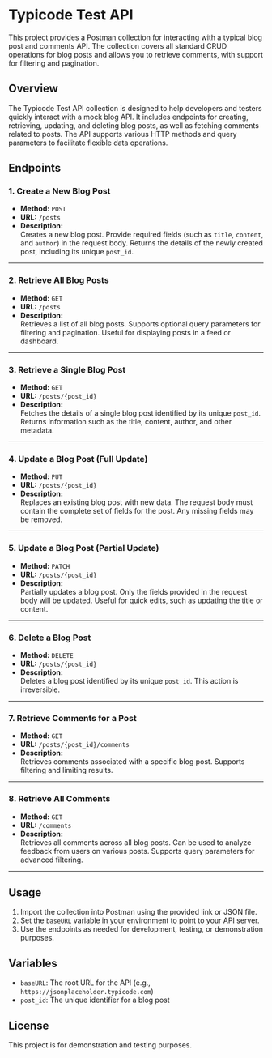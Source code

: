 # Typicode Test API

This project provides a Postman collection for interacting with a typical blog post and comments API. The collection covers all standard CRUD operations for blog posts and allows you to retrieve comments, with support for filtering and pagination.

## Overview

The Typicode Test API collection is designed to help developers and testers quickly interact with a mock blog API. It includes endpoints for creating, retrieving, updating, and deleting blog posts, as well as fetching comments related to posts. The API supports various HTTP methods and query parameters to facilitate flexible data operations.

## Endpoints

### 1. Create a New Blog Post

- **Method:** `POST`
- **URL:** `/posts`
- **Description:**  
  Creates a new blog post. Provide required fields (such as `title`, `content`, and `author`) in the request body. Returns the details of the newly created post, including its unique `post_id`.

---

### 2. Retrieve All Blog Posts

- **Method:** `GET`
- **URL:** `/posts`
- **Description:**  
  Retrieves a list of all blog posts. Supports optional query parameters for filtering and pagination. Useful for displaying posts in a feed or dashboard.

---

### 3. Retrieve a Single Blog Post

- **Method:** `GET`
- **URL:** `/posts/{post_id}`
- **Description:**  
  Fetches the details of a single blog post identified by its unique `post_id`. Returns information such as the title, content, author, and other metadata.

---

### 4. Update a Blog Post (Full Update)

- **Method:** `PUT`
- **URL:** `/posts/{post_id}`
- **Description:**  
  Replaces an existing blog post with new data. The request body must contain the complete set of fields for the post. Any missing fields may be removed.

---

### 5. Update a Blog Post (Partial Update)

- **Method:** `PATCH`
- **URL:** `/posts/{post_id}`
- **Description:**  
  Partially updates a blog post. Only the fields provided in the request body will be updated. Useful for quick edits, such as updating the title or content.

---

### 6. Delete a Blog Post

- **Method:** `DELETE`
- **URL:** `/posts/{post_id}`
- **Description:**  
  Deletes a blog post identified by its unique `post_id`. This action is irreversible.

---

### 7. Retrieve Comments for a Post

- **Method:** `GET`
- **URL:** `/posts/{post_id}/comments`
- **Description:**  
  Retrieves comments associated with a specific blog post. Supports filtering and limiting results.

---

### 8. Retrieve All Comments

- **Method:** `GET`
- **URL:** `/comments`
- **Description:**  
  Retrieves all comments across all blog posts. Can be used to analyze feedback from users on various posts. Supports query parameters for advanced filtering.

---

## Usage

1. Import the collection into Postman using the provided link or JSON file.
2. Set the `baseURL` variable in your environment to point to your API server.
3. Use the endpoints as needed for development, testing, or demonstration purposes.

## Variables

- `baseURL`: The root URL for the API (e.g., `https://jsonplaceholder.typicode.com`)
- `post_id`: The unique identifier for a blog post

## License

This project is for demonstration and testing purposes.